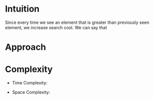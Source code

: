 # Intuition
Since every time we see an element that is greater than previously seen element, we increase search cost. We can say that

# Approach


# Complexity
- Time Complexity:

- Space Complexity: 
